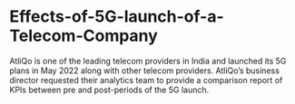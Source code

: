 # Effects-of-5G-launch-of-a-Telecom-Company
AtliQo is one of the leading telecom providers in India and launched its 5G plans in May 2022 along with other telecom providers. AtliQo’s business director requested their analytics team to provide a comparison report of KPIs between pre and post-periods of the 5G launch.
